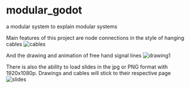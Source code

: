 # modular_godot
 a modular system to explain modular systems
 
Main features of this project are node connections in the style of hanging cables
![cables](https://user-images.githubusercontent.com/34277191/120923922-6763f280-c6d1-11eb-847e-853c7ab4c901.gif)

And the drawing and animation of free hand signal lines
![drawing1](https://user-images.githubusercontent.com/34277191/121086111-0af0f800-c7e3-11eb-96da-c8e9887087a3.gif)

There is also the ability to load slides in the jpg or PNG format with 1920x1080p. Drawings and cables will stick to their respective page
![slides](https://user-images.githubusercontent.com/34277191/120924172-a47cb480-c6d2-11eb-9210-c7053f3d0623.gif)
